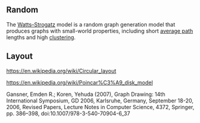 
## Random

The [Watts–Strogatz](https://en.wikipedia.org/wiki/Watts_and_Strogatz_model) model is a random graph generation model
that produces graphs with small-world properties, including short [average path](https://en.wikipedia.org/wiki/Average_path_length) lengths and high [clustering](https://en.wikipedia.org/wiki/Clustering_coefficient).

## Layout

https://en.wikipedia.org/wiki/Circular_layout

https://en.wikipedia.org/wiki/Poincar%C3%A9_disk_model

Gansner, Emden R.; Koren, Yehuda (2007), Graph Drawing: 14th International Symposium, GD 2006, Karlsruhe, Germany, September 18-20, 2006, Revised Papers, Lecture Notes in Computer Science, 4372, Springer, pp. 386–398, doi:10.1007/978-3-540-70904-6_37
